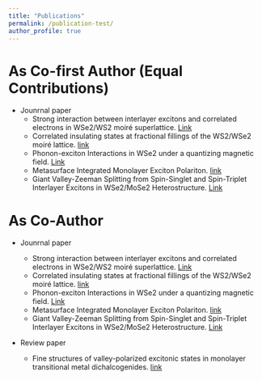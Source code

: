 ```yaml
---
title: "Publications"
permalink: /publication-test/
author_profile: true
---
```


As Co-first Author (Equal Contributions)
======

* Jounrnal paper
  * Strong interaction between interlayer excitons and correlated electrons in WSe2/WS2 moiré superlattice. [Link](https://www.nature.com/articles/s41467-021-23732-6)
  * Correlated insulating states at fractional fillings of the WS2/WSe2 moiré lattice. [link](https://www.nature.com/articles/s41567-021-01171-w)
  * Phonon-exciton Interactions in WSe2 under a quantizing magnetic field. [Link](https://www.nature.com/articles/s41467-020-16934-x)
  * Metasurface Integrated Monolayer Exciton Polariton. [link](https://pubs.acs.org/doi/abs/10.1021/acs.nanolett.0c01624)
  * Giant Valley-Zeeman Splitting from Spin-Singlet and Spin-Triplet Interlayer Excitons in WSe2/MoSe2 Heterostructure. [Link](https://pubs.acs.org/doi/abs/10.1021/acs.nanolett.9b04528)

As Co-Author 
======

* Jounrnal paper
  * Strong interaction between interlayer excitons and correlated electrons in WSe2/WS2 moiré superlattice. [Link](https://www.nature.com/articles/s41467-021-23732-6)
  * Correlated insulating states at fractional fillings of the WS2/WSe2 moiré lattice. [link](https://www.nature.com/articles/s41567-021-01171-w)
  * Phonon-exciton Interactions in WSe2 under a quantizing magnetic field. [Link](https://www.nature.com/articles/s41467-020-16934-x)
  * Metasurface Integrated Monolayer Exciton Polariton. [link](https://pubs.acs.org/doi/abs/10.1021/acs.nanolett.0c01624)
  * Giant Valley-Zeeman Splitting from Spin-Singlet and Spin-Triplet Interlayer Excitons in WSe2/MoSe2 Heterostructure. [Link](https://pubs.acs.org/doi/abs/10.1021/acs.nanolett.9b04528)

* Review paper
  * Fine structures of valley-polarized excitonic states in monolayer transitional metal dichalcogenides. [link](https://www.degruyter.com/document/doi/10.1515/nanoph-2020-0054/html)



